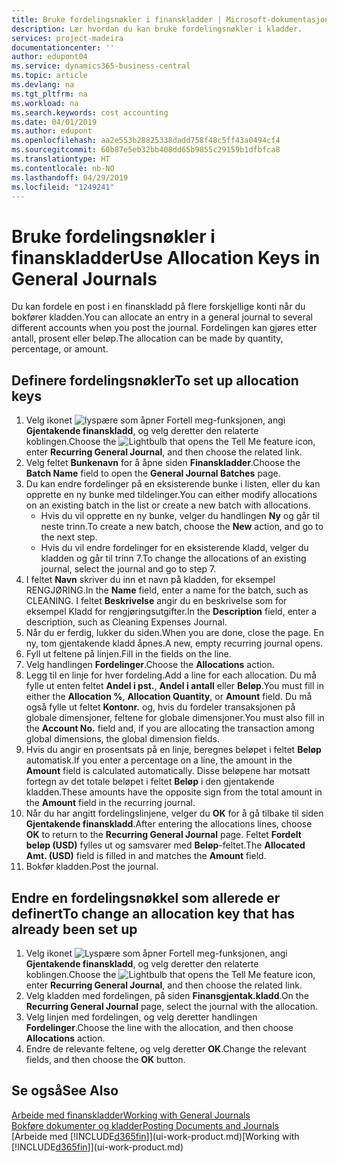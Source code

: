 ```yaml
---
title: Bruke fordelingsnøkler i finanskladder | Microsoft-dokumentasjon
description: Lær hvordan du kan bruke fordelingsnøkler i kladder.
services: project-madeira
documentationcenter: ''
author: edupont04
ms.service: dynamics365-business-central
ms.topic: article
ms.devlang: na
ms.tgt_pltfrm: na
ms.workload: na
ms.search.keywords: cost accounting
ms.date: 04/01/2019
ms.author: edupont
ms.openlocfilehash: aa2e553b28825338dadd758f48c5ff43a0494cf4
ms.sourcegitcommit: 60b87e5eb32bb408dd65b9855c29159b1dfbfca8
ms.translationtype: HT
ms.contentlocale: nb-NO
ms.lasthandoff: 04/29/2019
ms.locfileid: "1249241"
---
```

# <a name="use-allocation-keys-in-general-journals"></a><span data-ttu-id="902fa-103">Bruke fordelingsnøkler i finanskladder</span><span class="sxs-lookup"><span data-stu-id="902fa-103">Use Allocation Keys in General Journals</span></span>
<span data-ttu-id="902fa-104">Du kan fordele en post i en finanskladd på flere forskjellige konti når du bokfører kladden.</span><span class="sxs-lookup"><span data-stu-id="902fa-104">You can allocate an entry in a general journal to several different accounts when you post the journal.</span></span> <span data-ttu-id="902fa-105">Fordelingen kan gjøres etter antall, prosent eller beløp.</span><span class="sxs-lookup"><span data-stu-id="902fa-105">The allocation can be made by quantity, percentage, or amount.</span></span>

## <a name="to-set-up-allocation-keys"></a><span data-ttu-id="902fa-106">Definere fordelingsnøkler</span><span class="sxs-lookup"><span data-stu-id="902fa-106">To set up allocation keys</span></span>
1. <span data-ttu-id="902fa-107">Velg ikonet ![lyspære som åpner Fortell meg-funksjonen](media/ui-search/search_small.png "Fortell hva du vil gjøre"), angi **Gjentakende finanskladd**, og velg deretter den relaterte koblingen.</span><span class="sxs-lookup"><span data-stu-id="902fa-107">Choose the ![Lightbulb that opens the Tell Me feature](media/ui-search/search_small.png "Tell me what you want to do") icon, enter **Recurring General Journal**, and then choose the related link.</span></span>
2. <span data-ttu-id="902fa-108">Velg feltet **Bunkenavn** for å åpne siden **Finanskladder**.</span><span class="sxs-lookup"><span data-stu-id="902fa-108">Choose the **Batch Name** field to open the **General Journal Batches** page.</span></span>
3. <span data-ttu-id="902fa-109">Du kan endre fordelinger på en eksisterende bunke i listen, eller du kan opprette en ny bunke med tildelinger.</span><span class="sxs-lookup"><span data-stu-id="902fa-109">You can either modify allocations on an existing batch in the list or create a new batch with allocations.</span></span>
   * <span data-ttu-id="902fa-110">Hvis du vil opprette en ny bunke, velger du handlingen **Ny** og går til neste trinn.</span><span class="sxs-lookup"><span data-stu-id="902fa-110">To create a new batch, choose the **New** action, and go to the next step.</span></span>
   * <span data-ttu-id="902fa-111">Hvis du vil endre fordelinger for en eksisterende kladd, velger du kladden og går til trinn 7.</span><span class="sxs-lookup"><span data-stu-id="902fa-111">To change the allocations of an existing journal, select the journal and go to step 7.</span></span>    
4. <span data-ttu-id="902fa-112">I feltet **Navn** skriver du inn et navn på kladden, for eksempel RENGJØRING.</span><span class="sxs-lookup"><span data-stu-id="902fa-112">In the **Name** field, enter a name for the batch, such as CLEANING.</span></span> <span data-ttu-id="902fa-113">I feltet **Beskrivelse** angir du en beskrivelse som for eksempel Kladd for rengjøringsutgifter.</span><span class="sxs-lookup"><span data-stu-id="902fa-113">In the **Description** field, enter a description, such as Cleaning Expenses Journal.</span></span>
5. <span data-ttu-id="902fa-114">Når du er ferdig, lukker du siden.</span><span class="sxs-lookup"><span data-stu-id="902fa-114">When you are done, close the page.</span></span> <span data-ttu-id="902fa-115">En ny, tom gjentakende kladd åpnes.</span><span class="sxs-lookup"><span data-stu-id="902fa-115">A new, empty recurring journal opens.</span></span>
6. <span data-ttu-id="902fa-116">Fyll ut feltene på linjen.</span><span class="sxs-lookup"><span data-stu-id="902fa-116">Fill in the fields on the line.</span></span>
7. <span data-ttu-id="902fa-117">Velg handlingen **Fordelinger**.</span><span class="sxs-lookup"><span data-stu-id="902fa-117">Choose the **Allocations** action.</span></span>
8. <span data-ttu-id="902fa-118">Legg til en linje for hver fordeling.</span><span class="sxs-lookup"><span data-stu-id="902fa-118">Add a line for each allocation.</span></span> <span data-ttu-id="902fa-119">Du må fylle ut enten feltet **Andel i pst.**, **Andel i antall** eller **Beløp**.</span><span class="sxs-lookup"><span data-stu-id="902fa-119">You must fill in either the **Allocation %**, **Allocation Quantity**, or **Amount** field.</span></span> <span data-ttu-id="902fa-120">Du må også fylle ut feltet **Kontonr.** og, hvis du fordeler transaksjonen på globale dimensjoner, feltene for globale dimensjoner.</span><span class="sxs-lookup"><span data-stu-id="902fa-120">You must also fill in the **Account No.** field and, if you are allocating the transaction among global dimensions, the global dimension fields.</span></span>
9. <span data-ttu-id="902fa-121">Hvis du angir en prosentsats på en linje, beregnes beløpet i feltet **Beløp** automatisk.</span><span class="sxs-lookup"><span data-stu-id="902fa-121">If you enter a percentage on a line, the amount in the **Amount** field is calculated automatically.</span></span> <span data-ttu-id="902fa-122">Disse beløpene har motsatt fortegn av det totale beløpet i feltet **Beløp** i den gjentakende kladden.</span><span class="sxs-lookup"><span data-stu-id="902fa-122">These amounts have the opposite sign from the total amount in the **Amount** field in the recurring journal.</span></span>
10. <span data-ttu-id="902fa-123">Når du har angitt fordelingslinjene, velger du **OK** for å gå tilbake til siden **Gjentakende finanskladd**.</span><span class="sxs-lookup"><span data-stu-id="902fa-123">After entering the allocations lines, choose **OK** to return to the **Recurring General Journal** page.</span></span> <span data-ttu-id="902fa-124">Feltet **Fordelt beløp (USD)** fylles ut og samsvarer med **Beløp**-feltet.</span><span class="sxs-lookup"><span data-stu-id="902fa-124">The **Allocated Amt. (USD)** field is filled in and matches the **Amount** field.</span></span>
11. <span data-ttu-id="902fa-125">Bokfør kladden.</span><span class="sxs-lookup"><span data-stu-id="902fa-125">Post the journal.</span></span>

## <a name="to-change-an-allocation-key-that-has-already-been-set-up"></a><span data-ttu-id="902fa-126">Endre en fordelingsnøkkel som allerede er definert</span><span class="sxs-lookup"><span data-stu-id="902fa-126">To change an allocation key that has already been set up</span></span>
1. <span data-ttu-id="902fa-127">Velg ikonet ![Lyspære som åpner Fortell meg-funksjonen](media/ui-search/search_small.png "Fortell hva du vil gjøre"), angi **Gjentakende finanskladd**, og velg deretter den relaterte koblingen.</span><span class="sxs-lookup"><span data-stu-id="902fa-127">Choose the ![Lightbulb that opens the Tell Me feature](media/ui-search/search_small.png "Tell me what you want to do") icon, enter **Recurring General Journal**, and then choose the related link.</span></span>
2. <span data-ttu-id="902fa-128">Velg kladden med fordelingen, på siden **Finansgjentak.kladd**.</span><span class="sxs-lookup"><span data-stu-id="902fa-128">On the **Recurring General Journal** page, select the journal with the allocation.</span></span>
3. <span data-ttu-id="902fa-129">Velg linjen med fordelingen, og velg deretter handlingen **Fordelinger**.</span><span class="sxs-lookup"><span data-stu-id="902fa-129">Choose the line with the allocation, and then choose **Allocations** action.</span></span>
4. <span data-ttu-id="902fa-130">Endre de relevante feltene, og velg deretter **OK**.</span><span class="sxs-lookup"><span data-stu-id="902fa-130">Change the relevant fields, and then choose the **OK** button.</span></span>

## <a name="see-also"></a><span data-ttu-id="902fa-131">Se også</span><span class="sxs-lookup"><span data-stu-id="902fa-131">See Also</span></span>
[<span data-ttu-id="902fa-132">Arbeide med finanskladder</span><span class="sxs-lookup"><span data-stu-id="902fa-132">Working with General Journals</span></span>](ui-work-general-journals.md)  
[<span data-ttu-id="902fa-133">Bokføre dokumenter og kladder</span><span class="sxs-lookup"><span data-stu-id="902fa-133">Posting Documents and Journals</span></span>](ui-post-documents-journals.md)  
<span data-ttu-id="902fa-134">[Arbeide med [!INCLUDE[d365fin](includes/d365fin_md.md)]](ui-work-product.md)</span><span class="sxs-lookup"><span data-stu-id="902fa-134">[Working with [!INCLUDE[d365fin](includes/d365fin_md.md)]](ui-work-product.md)</span></span>
